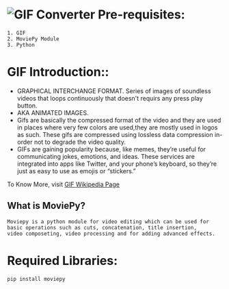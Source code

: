 ![GIF Converter](https://drive.google.com/file/d/1y80x-eh1LBrlJ4NJo1vEmcTLxpMc2Iwo/view?usp=sharing)
Pre-requisites:
==========================
```
1. GIF
2. MoviePy Module
3. Python 
```

GIF Introduction::
==========================
- GRAPHICAL INTERCHANGE FORMAT. Series of images of soundless videos that loops continuously that doesn't requirs any press play button. 
- AKA ANIMATED IMAGES.
- Gifs are basically the compressed format of the video and they are used in places where very few colors are used,they are mostly used in logos as such. These gifs are compressed using lossless data compression in-order not to degrade the video quality.
- GIFs are gaining popularity because, like memes, they’re useful for communicating jokes, emotions, and ideas. These services are integrated into apps like Twitter, and your phone’s keyboard, so they’re just as easy to use as emojis or “stickers.”

To Know More, visit [GIF Wikipedia Page](https://en.wikipedia.org/wiki/GIF)

## What is MoviePy?
```
Moviepy is a python module for video editing which can be used for basic operations such as cuts, concatenation, title insertion,
video composeting, video processing and for adding advanced effects.
```

Required Libraries:
==========================
```
pip install moviepy
```
